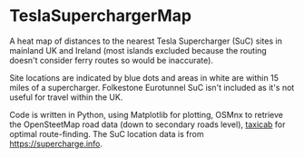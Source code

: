 # TeslaSuperchargerMap
A heat map of distances to the nearest Tesla Supercharger (SuC) sites in mainland UK and Ireland (most islands excluded because the routing doesn't consider ferry routes so would be inaccurate).

Site locations are indicated by blue dots and areas in white are within 15 miles of a supercharger. Folkestone Eurotunnel SuC isn't included as it's not useful for travel within the UK.

Code is written in Python, using Matplotlib for plotting, OSMnx to retrieve the OpenSteetMap road data (down to secondary roads level), [taxicab](https://pypi.org/project/Taxicab/) for optimal route-finding. The SuC location data is from https://supercharge.info.
